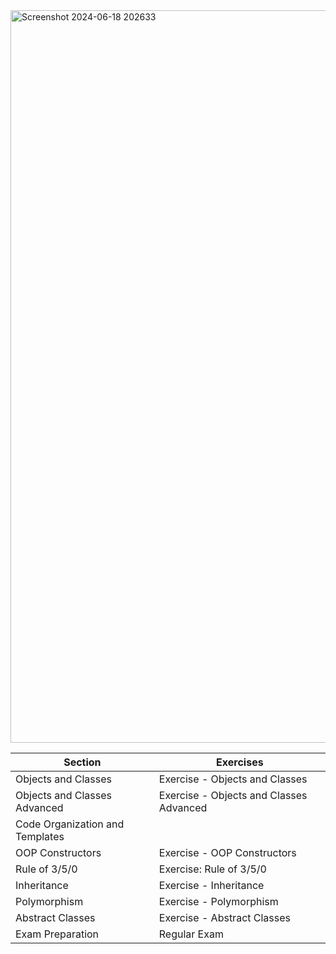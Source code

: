
<img width="1172" alt="Screenshot 2024-06-18 202633" src="https://github.com/svetlanasieber/Software-Engineering--Path-SoftUni/assets/135451084/1560f77b-39ed-4d72-8294-ffdde5e25eb8">




| Section                          | Exercises                         |
|----------------------------------|-----------------------------------|
| Objects and Classes              | Exercise - Objects and Classes    |
| Objects and Classes Advanced     | Exercise - Objects and Classes Advanced |
| Code Organization and Templates  |                                   |
| OOP Constructors                 | Exercise - OOP Constructors       |
| Rule of 3/5/0                    | Exercise: Rule of 3/5/0           |
| Inheritance                      | Exercise - Inheritance            |
| Polymorphism                     | Exercise - Polymorphism           |
| Abstract Classes                 | Exercise - Abstract Classes       |
| Exam Preparation                 | Regular Exam                      |

